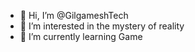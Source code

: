 - 👋 Hi, I’m @GilgameshTech
- 👀 I’m interested in the mystery of reality
- 🌱 I’m currently learning Game

<!---
GilgameshTech/GilgameshTech is a ✨ special ✨ repository because its `README.md` (this file) appears on your GitHub profile.
You can click the Preview link to take a look at your changes.
--->
